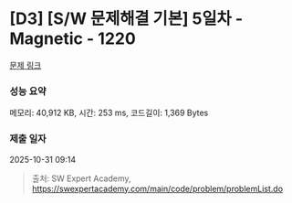 # [D3] [S/W 문제해결 기본] 5일차 - Magnetic - 1220 

[문제 링크](https://swexpertacademy.com/main/code/problem/problemDetail.do?contestProbId=AV14hwZqABsCFAYD) 

### 성능 요약

메모리: 40,912 KB, 시간: 253 ms, 코드길이: 1,369 Bytes

### 제출 일자

2025-10-31 09:14



> 출처: SW Expert Academy, https://swexpertacademy.com/main/code/problem/problemList.do